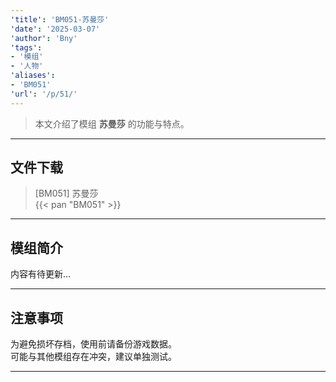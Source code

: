 ```yaml
---
'title': 'BM051-苏曼莎'
'date': '2025-03-07'
'author': 'Bny'
'tags':
- '模组'
- '人物'
'aliases':
- 'BM051'
'url': '/p/51/'
---
```


> 本文介绍了模组 **苏曼莎** 的功能与特点。

---

## 文件下载

> [BM051] 苏曼莎  
{{< pan "BM051" >}}  

---

## 模组简介

>  
内容有待更新...  

---

## 注意事项

>  
为避免损坏存档，使用前请备份游戏数据。  
可能与其他模组存在冲突，建议单独测试。  

---


